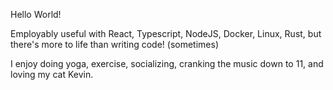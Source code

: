 Hello World!

Employably useful with React, Typescript, NodeJS, Docker, Linux, Rust, but there's more to life than writing code! (sometimes)

I enjoy doing yoga, exercise, socializing, cranking the music down to 11, and loving my cat Kevin.
